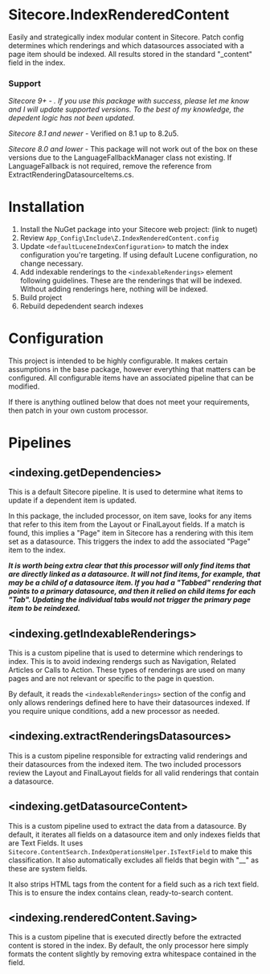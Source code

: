 # Sitecore.IndexRenderedContent

Easily and strategically index modular content in Sitecore. Patch config determines which renderings and which datasources associated with a page item should be indexed. All results stored in the standard "_content" field in the index.

### Support

*Sitecore 9+ -* _. If you use this package with success, please let me know and I will update supported versions. To the best of my knowledge, the depedent logic has not been updated._

*Sitecore 8.1 and newer -* Verified on 8.1 up to 8.2u5. 

*Sitecore 8.0 and lower -* This package will not work out of the box on these versions due to the LanguageFallbackManager class not existing. If LanguageFallback is not required, remove the reference from ExtractRenderingDatasourceItems.cs.

# Installation

1. Install the NuGet package into your Sitecore web project: (link to nuget)
2. Review `App_Config\Include\Z.IndexRenderedContent.config`
3. Update `<defaultLuceneIndexConfiguration>` to match the index configuration you're targeting. If using default Lucene configuration, no change necessary.
4. Add indexable renderings to the `<indexableRenderings>` element following guidelines. These are the renderings that will be indexed. Without adding renderings here, nothing will be indexed.
5. Build project
6. Rebuild depedendent search indexes

# Configuration

This project is intended to be highly configurable. It makes certain assumptions in the base package, however everything that matters can be configured. All configurable items have an associated pipeline that can be modified.

If there is anything outlined below that does not meet your requirements, then patch in your own custom processor.

# Pipelines

## <indexing.getDependencies>

This is a default Sitecore pipeline. It is used to determine what items to update if a dependent item is updated. 

In this package, the included processor, on item save, looks for any items that refer to this item from the Layout or FinalLayout fields. If a match is found, this implies a "Page" item in Sitecore has a rendering with this item set as a datasource. This triggers the index to add the associated "Page" item to the index.

***It is worth being extra clear that this processor will only find items that are directly linked as a datasource. It will not find items, for example, that may be a child of a datasource item. If you had a "Tabbed" rendering that points to a primary datasource, and then it relied on child items for each "Tab". Updating the individual tabs would not trigger the primary page item to be reindexed.***

## <indexing.getIndexableRenderings>

This is a custom pipeline that is used to determine which renderings to index. This is to avoid indexing rendergs such as Navigation, Related Articles or Calls to Action. These types of renderings are used on many pages and are not relevant or specific to the page in question.

By default, it reads the `<indexableRenderings>` section of the config and only allows renderings defined here to have their datasources indexed. If you require unique conditions, add a new processor as needed.

## <indexing.extractRenderingsDatasources>

This is a custom pipeline responsible for extracting valid renderings and their datasources from the indexed item. The two included processors review the Layout and FinalLayout fields for all valid renderings that contain a datasource. 

## <indexing.getDatasourceContent>

This is a custom pipeline used to extract the data from a datasource. By default, it iterates all fields on a datasource item and only indexes fields that are Text Fields. It uses `Sitecore.ContentSearch.IndexOperationsHelper.IsTextField` to make this classification. It also automatically excludes all fields that begin with "__" as these are system fields.

It also strips HTML tags from the content for a field such as a rich text field. This is to ensure the index contains clean, ready-to-search content.

## <indexing.renderedContent.Saving>

This is a custom pipeline that is executed directly before the extracted content is stored in the index. By default, the only processor here simply formats the content slightly by removing extra whitespace contained in the field.
